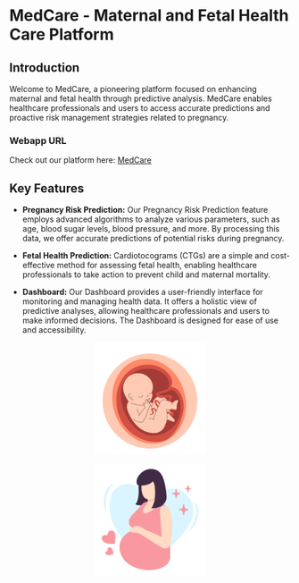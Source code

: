 # MedCare - Maternal and Fetal Health Care Platform

## Introduction

Welcome to MedCare, a pioneering platform focused on enhancing maternal and fetal health through predictive analysis. MedCare enables healthcare professionals and users to access accurate predictions and proactive risk management strategies related to pregnancy.

### Webapp URL
Check out our platform here: [MedCare](https://huggingface.co/spaces/surya-kaushik/MedCare)

## Key Features

- **Pregnancy Risk Prediction:** Our Pregnancy Risk Prediction feature employs advanced algorithms to analyze various parameters, such as age, blood sugar levels, blood pressure, and more. By processing this data, we offer accurate predictions of potential risks during pregnancy.

- **Fetal Health Prediction:** Cardiotocograms (CTGs) are a simple and cost-effective method for assessing fetal health, enabling healthcare professionals to take action to prevent child and maternal mortality.
- **Dashboard:** Our Dashboard provides a user-friendly interface for monitoring and managing health data. It offers a holistic view of predictive analyses, allowing healthcare professionals and users to make informed decisions. The Dashboard is designed for ease of use and accessibility.

<p align="center">
     <img src="./Fetal Health.png" alt="preganancy_risk_Prediction" width="200" height  = "200"/>

</p>

<p align="center">
    <img src="./Maternal Health.png" alt="dashboard" width="200" height  = "200"/>

</p>


